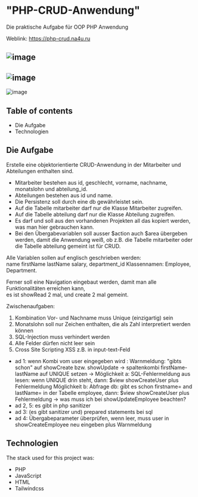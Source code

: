 # "PHP-CRUD-Anwendung"
Die praktische Aufgabe für OOP PHP Anwendung

Weblink: https://php-crud.na4u.ru

![image](https://user-images.githubusercontent.com/57729597/214665628-c2d2e487-57af-488c-ae58-f182f0376634.png)
------
![image](https://user-images.githubusercontent.com/57729597/214664801-c5350cf8-1e7f-4eba-bff3-60fffd26f028.png)
------
![image](https://user-images.githubusercontent.com/57729597/214664872-ad692831-cc8f-468a-8760-b06938a89064.png)

## Table of contents
- Die Aufgabe
- Technologien

## Die Aufgabe

Erstelle eine objektorientierte CRUD-Anwendung in der Mitarbeiter und Abteilungen enthalten sind.  
- Mitarbeiter bestehen aus id, geschlecht, vorname, nachname, monatslohn und abteilung_id.  
- Abteilungen bestehen aus id und name.  
- Die Persistenz soll durch eine db gewährleistet sein.  
- Auf die Tabelle mitarbeiter darf nur die Klasse Mitarbeiter zugreifen.  
- Auf die Tabelle abteilung darf nur die Klasse Abteilung zugreifen.  
- Es darf und soll aus den vorhandenen Projekten all das kopiert werden, was man hier gebrauchen kann.  
- Bei den Übergabevariablen soll ausser $action auch $area übergeben werden, damit die Anwendung weiß,  ob z.B. die Tabelle mitarbeiter oder die Tabelle abteilung gemeint ist für CRUD.    
  
Alle Variablen sollen auf englisch geschrieben werden:  
name firstName lastName salary, department_id Klassennamen: Employee, Department.  

Ferner soll eine Navigation eingebaut werden, damit man alle Funktionalitäten erreichen kann,  
es ist showRead 2 mal, und create 2 mal gemeint.

Zwischenaufgaben:
1. Kombination Vor- und Nachname muss Unique (einzigartig) sein
2. Monatslohn soll nur Zeichen enthalten, die als Zahl interpretiert werden können
3. SQL-Injection muss verhindert werden
4. Alle Felder dürfen nicht leer sein
5. Cross Site Scripting XSS z.B. <script>alert('123'); </script> in input-text-Feld

- ad 1: wenn Kombi vom user eingegeben wird : Warnmeldung: "gibts schon" auf showCreate bzw. showUpdate
        -> spaltenkombi firstName-lastName auf UNIQUE setzen
        -> Möglichkeit a: SQL-Fehlermeldung aus lesen: wenn UNIQUE drin steht, dann: $view showCreateUser
            plus Fehlermeldung
           Möglichkeit b: Abfrage db: gibt es schon firstname= and lastName= in der Tabelle employee,
           dann: $view showCreateUser plus Fehlermeldung
        -> was muss ich bei showUpdateEmployee beachten?
- ad 2, 5: es gibt in php sanitizer
- ad 3: (es gibt sanitizer und) prepared statements bei sql
- ad 4: Übergabeparameter überprüfen, wenn leer, muss user in showCreateEmployee neu eingeben plus Warnmeldung

## Technologien
The stack used for this project was:
- PHP
- JavaScript
- HTML
- Tailwindcss
